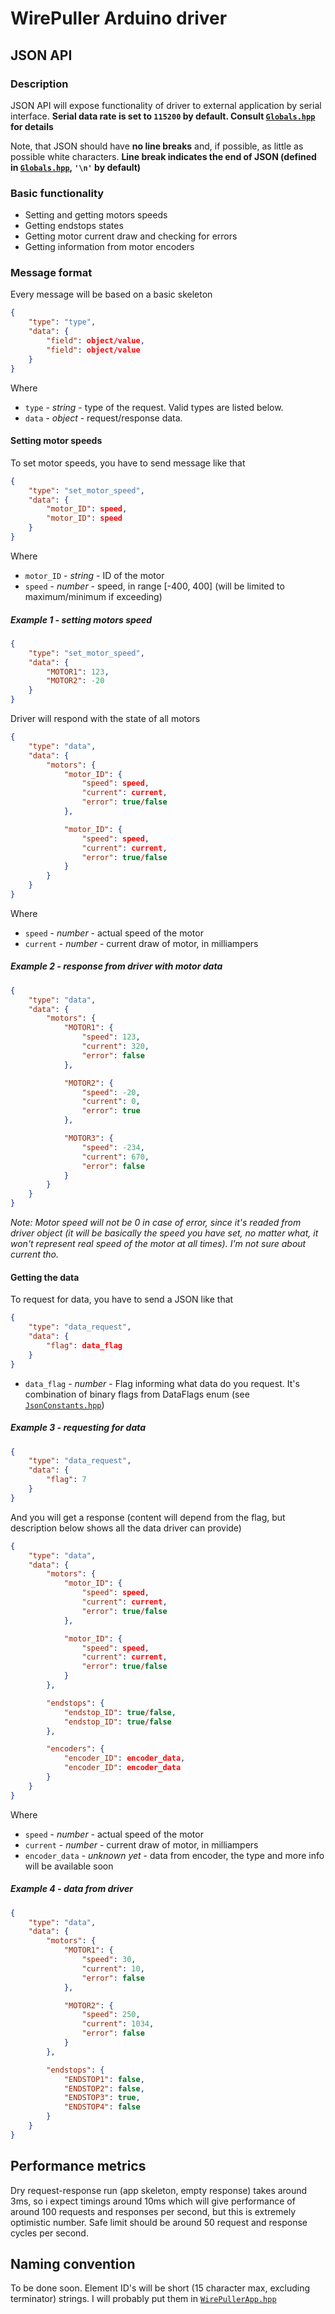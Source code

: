 # WirePuller Arduino driver

## JSON API

### Description

JSON API will expose functionality of driver to external application by serial interface.
**Serial data rate is set to `115200` by default. Consult [`Globals.hpp`](lib/Globals/Globals.hpp) for details**

Note, that JSON should have **no line breaks** and, if possible, as little as possible white characters.
**Line break indicates the end of JSON (defined in [`Globals.hpp`](lib/Globals/Globals.hpp), `'\n'` by default)**

### Basic functionality

* Setting and getting motors speeds
* Getting endstops states
* Getting motor current draw and checking for errors
* Getting information from motor encoders

### Message format

Every message will be based on a basic skeleton

```json
{
    "type": "type",
    "data": {
        "field": object/value,
        "field": object/value
    }
}
```

Where

* `type` - *string* - type of the request. Valid types are listed below.
* `data` - *object* - request/response data.

#### Setting motor speeds

To set motor speeds, you have to send message like that

```json
{
    "type": "set_motor_speed",
    "data": {
        "motor_ID": speed,
        "motor_ID": speed
    }
}
```

Where

* `motor_ID` - *string* - ID of the motor
* `speed` - *number* - speed, in range [-400, 400] (will be limited to maximum/minimum if exceeding)

##### Example 1 - setting motors speed

```json
{
    "type": "set_motor_speed",
    "data": {
        "MOTOR1": 123,
        "MOTOR2": -20
    }
}
```

Driver will respond with the state of all motors

```json
{
    "type": "data",
    "data": {
        "motors": {
            "motor_ID": {
                "speed": speed,
                "current": current,
                "error": true/false
            },

            "motor_ID": {
                "speed": speed,
                "current": current,
                "error": true/false
            }
        }
    }
}
```

Where

* `speed` - *number* - actual speed of the motor
* `current` - *number* - current draw of motor, in milliampers

##### Example 2 - response from driver with motor data

```json
{
    "type": "data",
    "data": {
        "motors": {
            "MOTOR1": {
                "speed": 123,
                "current": 320,
                "error": false
            },

            "MOTOR2": {
                "speed": -20,
                "current": 0,
                "error": true
            },

            "MOTOR3": {
                "speed": -234,
                "current": 670,
                "error": false
            }
        }
    }
}
```

*Note: Motor speed will not be 0 in case of error, since it's readed from driver object (it will be basically the speed you have set, no matter what, it won't represent real speed of the motor at all times). I'm not sure about current tho.*

#### Getting the data

To request for data, you have to send a JSON like that

```json
{
    "type": "data_request",
    "data": {
        "flag": data_flag
    }
}
```

* `data_flag` - *number* - Flag informing what data do you request. It's combination of binary flags from DataFlags enum (see [`JsonConstants.hpp`](lib/Globals/JsonConstants.hpp))

##### Example 3 - requesting for data

```json
{
    "type": "data_request",
    "data": {
        "flag": 7
    }
}
```

And you will get a response (content will depend from the flag, but description below shows all the data driver can provide)

```json
{
    "type": "data",
    "data": {
        "motors": {
            "motor_ID": {
                "speed": speed,
                "current": current,
                "error": true/false
            },

            "motor_ID": {
                "speed": speed,
                "current": current,
                "error": true/false
            }
        },

        "endstops": {
            "endstop_ID": true/false,
            "endstop_ID": true/false
        },

        "encoders": {
            "encoder_ID": encoder_data,
            "encoder_ID": encoder_data
        }
    }
}
```

Where

* `speed` - *number* - actual speed of the motor
* `current` - *number* - current draw of motor, in milliampers
* `encoder_data` - *unknown yet* - data from encoder, the type and more info will be available soon

##### Example 4 - data from driver

```json
{
    "type": "data",
    "data": {
        "motors": {
            "MOTOR1": {
                "speed": 30,
                "current": 10,
                "error": false
            },

            "MOTOR2": {
                "speed": 250,
                "current": 1034,
                "error": false
            }
        },

        "endstops": {
            "ENDSTOP1": false,
            "ENDSTOP2": false,
            "ENDSTOP3": true,
            "ENDSTOP4": false
        }
    }
}
```

## Performance metrics

Dry request-response run (app skeleton, empty response) takes around 3ms, so i expect timings around 10ms which will give performance of around 100 requests and responses per second, but this is extremely optimistic number. Safe limit should be around 50 request and response cycles per second.

## Naming convention

To be done soon. Element ID's will be short (15 character max, excluding terminator) strings. I will probably put them in [`WirePullerApp.hpp`](lib/WirePullerApp/WirePullerApp.hpp)